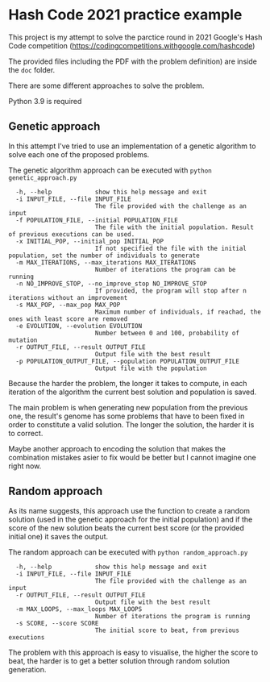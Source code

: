 # Hash Code 2021 practice example

This project is my attempt to solve the parctice round in 2021 Google's Hash Code competition (https://codingcompetitions.withgoogle.com/hashcode)

The provided files including the PDF with the problem definition) are inside the `doc` folder.

There are some different approaches to solve the problem.

Python 3.9 is required

## Genetic approach

In this attempt I've tried to use an implementation of a genetic algorithm to solve each one of the proposed problems.

The genetic algorithm approach can be executed with `python genetic_approach.py`

```
  -h, --help            show this help message and exit
  -i INPUT_FILE, --file INPUT_FILE
                        The file provided with the challenge as an input
  -f POPULATION_FILE, --initial POPULATION_FILE
                        The file with the initial population. Result of previous executions can be used.
  -x INITIAL_POP, --initial_pop INITIAL_POP
                        If not specified the file with the initial population, set the number of individuals to generate
  -m MAX_ITERATIONS, --max_iterations MAX_ITERATIONS
                        Number of iterations the program can be running
  -n NO_IMPROVE_STOP, --no_improve_stop NO_IMPROVE_STOP
                        If provided, the program will stop after n iterations without an improvement
  -s MAX_POP, --max_pop MAX_POP
                        Maximum number of individuals, if reachad, the ones with least score are removed
  -e EVOLUTION, --evolution EVOLUTION
                        Number between 0 and 100, probability of mutation
  -r OUTPUT_FILE, --result OUTPUT_FILE
                        Output file with the best result
  -p POPULATION_OUTPUT_FILE, --population POPULATION_OUTPUT_FILE
                        Output file with the population

```

Because the harder the problem, the longer it takes to compute, in each iteration of the algorithm the current best 
solution and population is saved.

The main problem is when generating new population from the previous one, the result's genome has some problems that 
have to been fixed in order to constitute a valid solution. The longer the solution, the harder it is to correct.

Maybe another approach to encoding the solution that makes the combination mistakes asier to fix would be better but 
I cannot imagine one right now.

## Random approach

As its name suggests, this approach use the function to create a random solution (used in the genetic approach for the 
initial population) and if the score of the new solution beats the current best score (or the provided initial one) it 
saves the output.

The random approach can be executed with `python random_approach.py`

```
  -h, --help            show this help message and exit
  -i INPUT_FILE, --file INPUT_FILE
                        The file provided with the challenge as an input
  -r OUTPUT_FILE, --result OUTPUT_FILE
                        Output file with the best result
  -m MAX_LOOPS, --max_loops MAX_LOOPS
                        Number of iterations the program is running
  -s SCORE, --score SCORE
                        The initial score to beat, from previous executions

```

The problem with this approach is easy to visualise, the higher the score to beat, the harder is to get a better 
solution through random solution generation.
